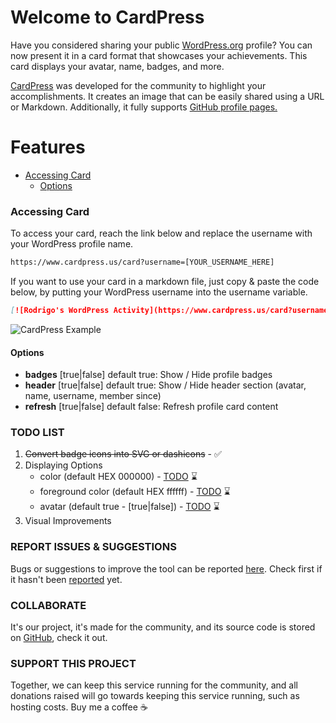 # Welcome to CardPress

Have you considered sharing your public <a href="https://wordpress.org/" target="_blank">WordPress.org</a> profile? You can now present it in a card format that showcases your achievements. This card displays your avatar, name, badges, and more.

<a href="https://cardpress.us/" target="_blank">CardPress</a> was developed for the community to highlight your accomplishments. It creates an image that can be easily shared using a URL or Markdown. Additionally, it fully supports <a href="https://docs.github.com/en/get-started/start-your-journey/setting-up-your-profile#adding-a-profile-readme" target="_blank">GitHub profile pages.</a>

# Features
-   [Accessing Card](#accessing-card)
    -   [Options](#options)

### Accessing Card
To access your card, reach the link below and replace the username with your WordPress profile name.

```md
https://www.cardpress.us/card?username=[YOUR_USERNAME_HERE]
```

If you want to use your card in a markdown file, just copy & paste the code below, by putting your WordPress username into the username variable.

```md
[![Rodrigo's WordPress Activity](https://www.cardpress.us/card?username=rodrigodonini&badges=true)](https://www.cardpress.us/)
```

![CardPress Example](static/images/CardExample.jpg "CardPress Example")


#### Options
- **badges** [true|false] default true: Show / Hide profile badges
- **header** [true|false] default true: Show / Hide header section (avatar, name, username, member since)
- **refresh** [true|false] default false: Refresh profile card content

### TODO LIST
1. ~~Convert badge icons into SVG or dashicons~~ - ✅
2. Displaying Options
    - color (default HEX 000000) - <a href="https://github.com/donini/wp-profiles-card/issues/1" target="_blank">TODO</a> ⌛️
    - foreground color (default HEX ffffff) - <a href="https://github.com/donini/wp-profiles-card/issues/2" target="_blank">TODO</a> ⌛️
    - avatar (default true - [true|false]) - <a href="https://github.com/donini/wp-profiles-card/issues/3" target="_blank">TODO</a> ⌛️
3. Visual Improvements

### REPORT ISSUES & SUGGESTIONS
Bugs or suggestions to improve the tool can be reported <a href="https://github.com/donini/wp-profiles-card/issues/new" target="_blank">here</a>. Check first if it hasn't been <a href="https://github.com/donini/wp-profiles-card/issues" target="_blank">reported</a> yet.

### COLLABORATE
It's our project, it's made for the community, and its source code is stored on <a href="https://github.com/donini/wp-profiles-card" target="_blank">GitHub</a>, check it out. 


### SUPPORT THIS PROJECT
Together, we can keep this service running for the community, and all donations raised will go towards keeping this service running, such as hosting costs. Buy me a coffee ☕️
<script type="text/javascript" src="https://cdnjs.buymeacoffee.com/1.0.0/button.prod.min.js" data-name="bmc-button" data-slug="cardpress" data-color="#252525" data-emoji=""  data-font="Cookie" data-text="Buy me a coffee" data-outline-color="#ffffff" data-font-color="#ffffff" data-coffee-color="#FFDD00" ></script>